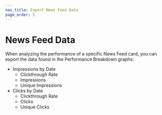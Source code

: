 ```yaml
---
nav_title: Export News Feed Data
page_order: 5
---
```


# News Feed Data

When analyzing the performance of a specific News Feed card, you can export the data found in the Performance Breakdown graphs:

- Impressions by Date
    - Clickthrough Rate
    - Impressions
    - Unique Impressions
- Clicks by Date
    - Clickthrough Rate
    - Clicks
    - Unique Clicks
